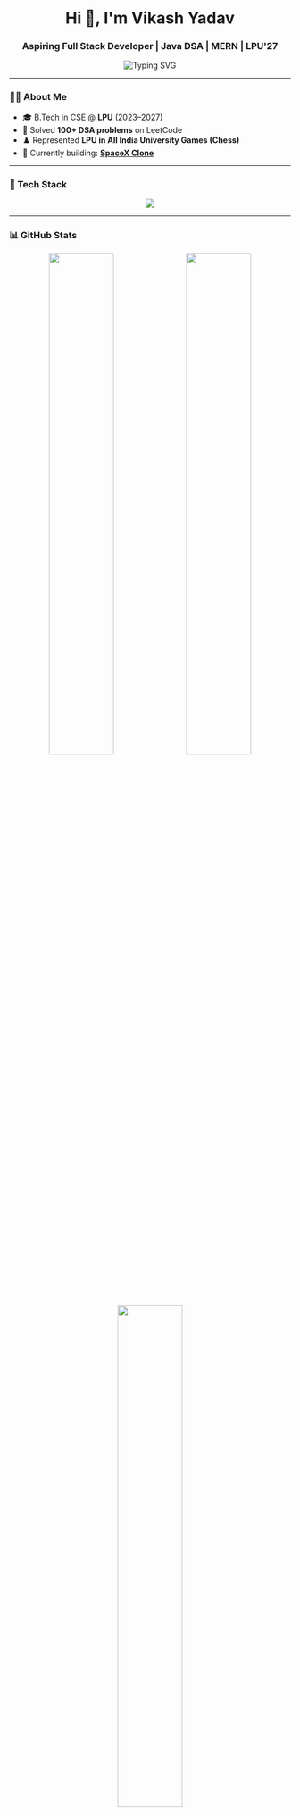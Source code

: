 <h1 align="center">Hi 👋, I'm Vikash Yadav</h1>
<h3 align="center">Aspiring Full Stack Developer | Java DSA | MERN | LPU'27</h3>

<p align="center">
  <img src="https://readme-typing-svg.herokuapp.com?font=Fira+Code&size=22&duration=3000&pause=1000&color=1ABC9C&center=true&vCenter=true&width=440&height=45&lines=Java+%7C+MERN+Stack+Developer;Loves+DSA+%26+Open+Source;Future+10+LPA+Engineer+🚀" alt="Typing SVG" />
</p>

---

### 🧑‍💻 About Me

- 🎓 B.Tech in CSE @ **LPU** (2023–2027)  
- 🧠 Solved **100+ DSA problems** on LeetCode  
- ♟️ Represented **LPU in All India University Games (Chess)**  
- 🚀 Currently building: [**SpaceX Clone**](https://vikashyadavspacexclone.netlify.app)

---

### 🚀 Tech Stack

<p align="center">
  <img src="https://skillicons.dev/icons?i=java,js,react,nodejs,mongodb,html,css,git,github,vscode,linux" />
</p>

---

### 📊 GitHub Stats

<p align="center">
  <img src="https://github-readme-stats.vercel.app/api?username=vikashyadav123x&show_icons=true&theme=radical" width="48%" />
  <img src="https://github-readme-streak-stats.herokuapp.com/?user=vikashyadav123x&theme=radical" width="48%" />
</p>

<p align="center">
  <img src="https://github-readme-stats.vercel.app/api/top-langs/?username=vikashyadav123x&layout=compact&theme=radical" width="48%" />
</p>

---

### 🏆 Achievements

- 🧩 100+ LeetCode Questions Solved  
- 🥇 Top Chess Player at LPU – AIUG Representative  
- 💼 Built several **responsive React projects**  
- 🔭 Exploring advanced Java DSA topics & backend system design

---

### 📬 Let's Connect

<p align="center">
  <a href="https://www.linkedin.com/in/vikashyadav07/" target="_blank">
    <img src="https://img.shields.io/badge/LinkedIn-0077B5?style=for-the-badge&logo=linkedin&logoColor=white" />
  </a>
  <a href="mailto:vikashyadav10648@gmail.com">
    <img src="https://img.shields.io/badge/Gmail-D14836?style=for-the-badge&logo=gmail&logoColor=white" />
  </a>
  <a href="https://github.com/vikashyadav123x" target="_blank">
    <img src="https://img.shields.io/badge/GitHub-100000?style=for-the-badge&logo=github&logoColor=white" />
  </a>
  <a href="https://vikashyadavspacexclone.netlify.app">
    <img src="https://img.shields.io/badge/Portfolio-000000?style=for-the-badge&logo=vercel&logoColor=white" />
  </a>
</p>

---

<p align="center">
  <img src="https://quotes-github-readme.vercel.app/api?type=horizontal&theme=radical" />
</p>

---

<p align="center">⭐️ From <strong>Vikash Yadav</strong> with code 💻 and caffeine ☕</p>
